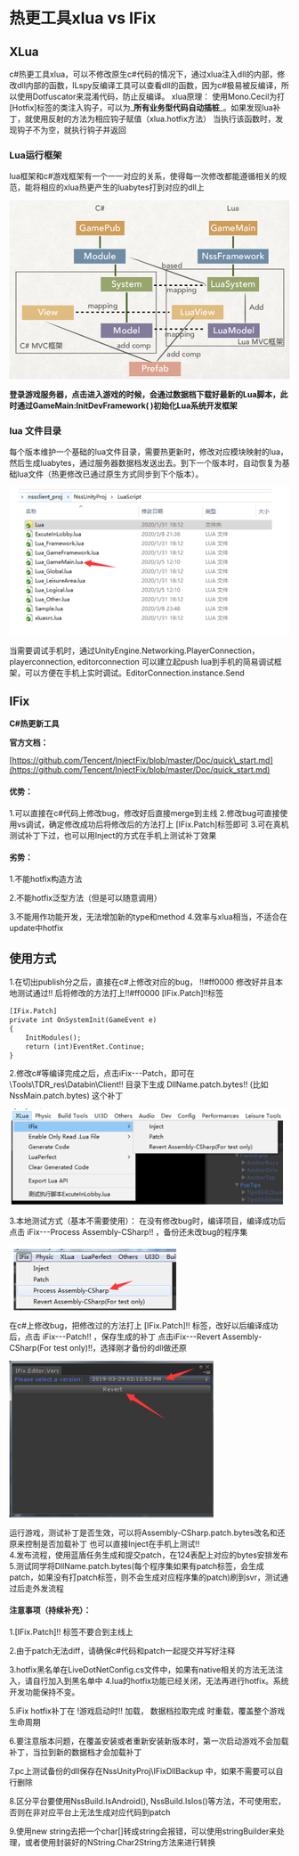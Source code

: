 # 热更工具xlua vs IFix

## XLua

c\#热更工具xlua，可以不修改原生c\#代码的情况下，通过xlua注入dll的内部，修改dll内部的函数，ILspy反编译工具可以查看dll的函数，因为c\#极易被反编译，所以使用Dotfuscator来混淆代码，防止反编译。 xlua原理： 使用Mono.Cecil为打\[Hotfix\]标签的类注入钩子，可以为_**所有业务型代码自动插桩**_。如果发现lua补丁，就使用反射的方法为相应钩子赋值（xlua.hotfix方法） 当执行该函数时，发现钩子不为空，就执行钩子并返回

### **Lua运行框架**

lua框架和c\#游戏框架有一个一一对应的关系，使得每一次修改都能遵循相关的规范，能将相应的xlua热更产生的luabytes打到对应的dll上

![](../../.gitbook/assets/image%20%284%29.png)

**登录游戏服务器，点击进入游戏的时候，会通过数据档下载好最新的Lua脚本，此时通过GameMain:InitDevFramework\( \)初始化Lua系统开发框架**

### **lua 文件目录**

每个版本维护一个基础的lua文件目录，需要热更新时，修改对应模块映射的lua，然后生成luabytes，通过服务器数据档发送出去。到下一个版本时，自动恢复为基础lua文件（热更修改已通过原生方式同步到下个版本）。

![](../../.gitbook/assets/image%20%285%29.png)



当需要调试手机时，通过UnityEngine.Networking.PlayerConnection，playerconnection, editorconnection 可以建立起push lua到手机的简易调试框架，可以方便在手机上实时调试。EditorConnection.instance.Send

## IFix

**C\#热更新工具**

**官方文档：**

[https://github.com/Tencent/InjectFix/blob/master/Doc/quick\_start.md](https://github.com/Tencent/InjectFix/blob/master/Doc/quick_start.md)

#### 优势：

1.可以直接在c\#代码上修改bug，修改好后直接merge到主线 2.修改bug可直接使用vs调试，确定修改成功后将修改后的方法打上  \[IFix.Patch\]标签即可 3.可在真机测试补丁下过，也可以用Inject的方式在手机上测试补丁效果

#### 劣势：

1.不能hotfix构造方法

 2.不能hotfix泛型方法（但是可以随意调用）

 3.不能用作功能开发，无法增加新的type和method 4.效率与xlua相当，不适合在update中hotfix

## 使用方式

1.在切出publish分之后，直接在c\#上修改对应的bug， !!\#ff0000 修改好并且本地测试通过!! 后将修改的方法打上!!\#ff0000 \[IFix.Patch\]!!标签

```text
[IFix.Patch]
private int OnSystemInit(GameEvent e)
{
    InitModules();
    return (int)EventRet.Continue;
}
```

  
 2.修改c\#等编译完成之后，点击iFix---Patch，即可在 \Tools\TDR\_res\Databin\Client!! 目录下生成  DllName.patch.bytes!! \(比如NssMain.patch.bytes\) 这个补丁

![](../../.gitbook/assets/image%20%281%29.png)

  
 3.本地测试方式（基本不需要使用）： 在没有修改bug时，编译项目，编译成功后点击 iFix---Process Assembly-CSharp!! ，备份还未改bug的程序集

![](../../.gitbook/assets/image%20%282%29.png)

在c\#上修改bug，把修改过的方法打上 \[IFix.Patch\]!! 标签，改好以后编译成功后，点击  iFix---Patch!! ，保存生成的补丁 点击iFix---Revert Assembly-CSharp\(For test only\)!!，选择刚才备份的dll做还原

![](../../.gitbook/assets/image%20%283%29.png)

运行游戏，测试补丁是否生效，可以将Assembly-CSharp.patch.bytes改名和还原来控制是否加载补丁 也可以直接Inject在手机上测试!!  
 4.发布流程，使用蓝盾任务生成和提交patch，在124表配上对应的bytes安排发布  
 5.测试同学将DllName.patch.bytes\(每个程序集如果有patch标签，会生成patch，如果没有打patch标签，则不会生成对应程序集的patch\)刷到svr，测试通过后走外发流程

#### 注意事项（持续补充）：

1.\[IFix.Patch\]!! 标签不要合到主线上 

2.由于patch无法diff，请确保c\#代码和patch一起提交并写好注释 

3.hotfix黑名单在LiveDotNetConfig.cs文件中，如果有native相关的方法无法注入，请自行加入到黑名单中 4.lua的hotfix功能已经关闭，无法再进行hotfix。系统开发功能保持不变。 

5.iFix hotfix补丁在 !游戏启动时!! 加载， 数据档拉取完成 时重载，覆盖整个游戏生命周期 

6.要注意版本问题，在覆盖安装或者重新安装新版本时，第一次启动游戏不会加载补丁，当拉到新的数据档才会加载补丁 

7.pc上测试备份的dll保存在NssUnityProj\IFixDllBackup 中，如果不需要可以自行删除 

8.区分平台要使用NssBuild.IsAndroid\(\), NssBuild.IsIos\(\)等方法，不可使用宏，否则在非对应平台上无法生成对应代码到patch 

9.使用new string去把一个char\[\]转成string会报错，可以使用stringBuilder来处理，或者使用封装好的NString.Char2String方法来进行转换


